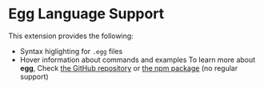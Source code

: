 # Egg Language Support
This extension provides the following:
- Syntax higlighting for `.egg` files
- Hover information about commands and examples
To learn more about **egg**, Check [the GitHub repository](https://github.com/MinecraftPublisher) or [the npm package](https://npmjs.com/package/@agent_z/egg) (no regular support)